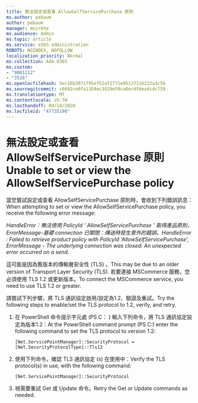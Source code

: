 ```yaml
---
title: 無法設定或查看 AllowSelfServicePurchase 原則
ms.author: pebaum
author: pebaum
manager: mnirkhe
ms.audience: Admin
ms.topic: article
ms.service: o365-administration
ROBOTS: NOINDEX, NOFOLLOW
localization_priority: Normal
ms.collection: Adm_O365
ms.custom:
- "9001212"
- "3526"
ms.openlocfilehash: 5ec16b3071f95ef52af2771e95137116222a3c5b
ms.sourcegitcommit: c6692ce0fa1358ec3529e59ca0ecdfdea4cdc759
ms.translationtype: MT
ms.contentlocale: zh-TW
ms.lasthandoff: 09/14/2020
ms.locfileid: "47735190"
---
```

# <a name="unable-to-set-or-view-the-allowselfservicepurchase-policy"></a><span data-ttu-id="c9bfe-102">無法設定或查看 AllowSelfServicePurchase 原則</span><span class="sxs-lookup"><span data-stu-id="c9bfe-102">Unable to set or view the AllowSelfServicePurchase policy</span></span>

<span data-ttu-id="c9bfe-103">當您嘗試設定或查看 AllowSelfServicePurchase 原則時，會收到下列錯誤訊息：</span><span class="sxs-lookup"><span data-stu-id="c9bfe-103">When attempting to set or view the AllowSelfServicePurchase policy, you receive the following error message:</span></span>

<span data-ttu-id="c9bfe-104">*HandleError：無法使用 PolicyId ' AllowSelfServicePurchase ' 取得產品原則，ErrorMessage-基礎 connection 已關閉：傳送時發生意外的錯誤。*</span><span class="sxs-lookup"><span data-stu-id="c9bfe-104">*HandleError : Failed to retrieve product policy with PolicyId 'AllowSelfServicePurchase', ErrorMessage - The underlying connection was closed: An unexpected error occurred on a send.*</span></span>

<span data-ttu-id="c9bfe-105">這可能是因為舊版本的傳輸層安全性 (TLS) 。</span><span class="sxs-lookup"><span data-stu-id="c9bfe-105">This may be due to an older version of Transport Layer Security (TLS).</span></span> <span data-ttu-id="c9bfe-106">若要連接 MSCommerce 服務，您必須使用 TLS 1.2 或更新版本。</span><span class="sxs-lookup"><span data-stu-id="c9bfe-106">To connect the MSCommerce service, you need to use TLS 1.2 or greater.</span></span>  

<span data-ttu-id="c9bfe-107">請嘗試下列步驟，將 TLS 通訊協定啟用/設定為1.2、驗證及重試。</span><span class="sxs-lookup"><span data-stu-id="c9bfe-107">Try the following steps to enable/set the TLS protocol to 1.2, verify, and retry.</span></span>
 1. <span data-ttu-id="c9bfe-108">在 PowerShell 命令提示字元處 (PS C： \) 輸入下列命令，將 TLS 通訊協定設定為版本1.2：</span><span class="sxs-lookup"><span data-stu-id="c9bfe-108">At the PowerShell command prompt (PS C:\) enter the following command to set the TLS protocol to version 1.2:</span></span>

    `[Net.ServicePointManager]::SecurityProtocol = [Net.SecurityProtocolType]::Tls12`

2. <span data-ttu-id="c9bfe-109">使用下列命令，確認 TLS 通訊協定 (s) 在使用中：</span><span class="sxs-lookup"><span data-stu-id="c9bfe-109">Verify the TLS protocol(s) in use, with the following command:</span></span>

    `[Net.ServicePointManager]::SecurityProtocol` 

3. <span data-ttu-id="c9bfe-110">視需要重試 Get 或 Update 命令。</span><span class="sxs-lookup"><span data-stu-id="c9bfe-110">Retry the Get or Update commands as needed.</span></span>

